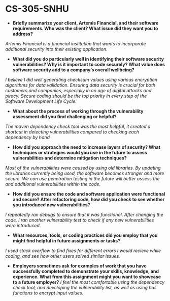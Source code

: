 # CS-305-SNHU
- **Briefly summarize your client, Artemis Financial, and their software requirements. Who was the client? What issue did they want you to address?**

*Artemis Financial is a financial institution that wants to incorporate additional security into their existing application.*

- **What did you do particularly well in identifying their software security vulnerabilities? Why is it important to code securely? What value does software security add to a company’s overall wellbeing?**

*I believe I did well generating checksum values using various encryption algorithms for data validation. Ensuring data security is crucial for both customers and companies, especially in an age of digital attacks and piracy. Secure coding should be the top priority in every step of the Software Development Life Cycle.*

- **What about the process of working through the vulnerability assessment did you find challenging or helpful?**

*The maven dependency check tool was the most helpful, it created a shortcut in detecting vulnerabilities compared to checking each dependency by hand*
  
- **How did you approach the need to increase layers of security? What techniques or strategies would you use in the future to assess vulnerabilities and determine mitigation techniques?**

*Most of the vulnerabilities were caused by using old libraries. By updating the libraries currently being used, the software becomes stronger and more secure. We can use penetration testing in the future will better assess the and additional vulnerabilities within the code.*
  
- **How did you ensure the code and software application were functional and secure? After refactoring code, how did you check to see whether you introduced new vulnerabilities?**

*I repeatedly ran debugs to ensure that it was functional. After changing the code, I ran another vulnerability test to check if any new vulnerabilities were introduced.*
  
- **What resources, tools, or coding practices did you employ that you might find helpful in future assignments or tasks?**

*I used stack overflow to find fixes for different errors I would recieve while coding, and see how other users solved similar issues.*
  
- **Employers sometimes ask for examples of work that you have successfully completed to demonstrate your skills, knowledge, and experience. What from this assignment might you want to showcase to a future employer?**
*I feel the most comfortable using the dependency check tool, and developing the vulnerability list, as well as using has functions to encrypt input values.*
